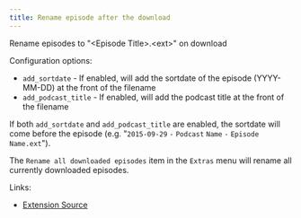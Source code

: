 ```yaml
---
title: Rename episode after the download
---
```


Rename episodes to "&lt;Episode Title&gt;.&lt;ext&gt;" on download

Configuration options:

-   `add_sortdate` - If enabled, will add the sortdate of the episode (YYYY-MM-DD) at the front of the filename
-   `add_podcast_title` - If enabled, will add the podcast title at the front of the filename

If both `add_sortdate` and `add_podcast_title` are enabled, the sortdate will come before the episode (e.g. "`2015-09-29` `-` `Podcast` `Name` `-` `Episode` `Name.ext`").

The `Rename all downloaded episodes` item in the `Extras` menu will rename all currently downloaded episodes.

Links:

-   [Extension Source](https://github.com/gpodder/gpodder/blob/master/share/gpodder/extensions/rename_download.py)
